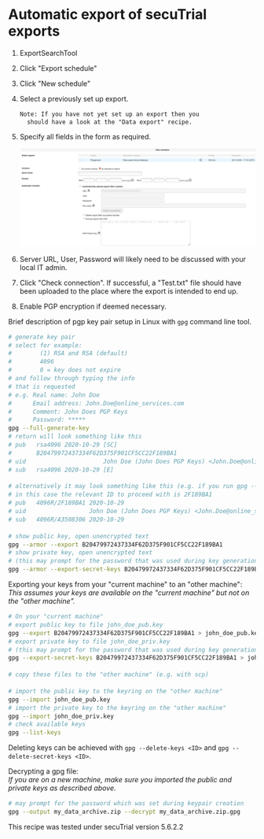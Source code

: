 # Automatic export of secuTrial exports

1. ExportSearchTool
2. Click "Export schedule"
3. Click "New schedule"
4. Select a previously set up export.

    ```
    Note: If you have not yet set up an export then you 
      should have a look at the "Data export" recipe. 
    ```

5. Specify all fields in the form as required.  

    ![autoexpsetup](fig/setup_auto_export.png)

6. Server URL, User, Password will likely need to be discussed with your local IT admin.
7. Click "Check connection". If successful, a "Test.txt" file should have been uploaded
   to the place where the export is intended to end up.
8. Enable PGP encryption if deemed necessary.

Brief description of pgp key pair setup in Linux with `gpg` command line tool.

``` bash
# generate key pair
# select for example:
#        (1) RSA and RSA (default)
#        4096
#        0 = key does not expire
# and follow through typing the info
# that is requested
# e.g. Real name: John Doe
#      Email address: John.Doe@online_services.com
#      Comment: John Does PGP Keys
#      Password: *****
gpg --full-generate-key
# return will look something like this
# pub   rsa4096 2020-10-29 [SC]
#       B20479972437334F62D375F901CF5CC22F189BA1
# uid                      John Doe (John Does PGP Keys) <John.Doe@online_services.com>
# sub   rsa4096 2020-10-29 [E]

# alternatively it may look something like this (e.g. if you run gpg --list-keys)
# in this case the relevant ID to proceed with is 2F189BA1
# pub   4096R/2F189BA1 2020-10-29
# uid                  John Doe (John Does PGP Keys) <John.Doe@online_services.com>
# sub   4096R/A3508306 2020-10-29

# show public key, open unencrypted text
gpg --armor --export B20479972437334F62D375F901CF5CC22F189BA1
# show private key, open unencrypted text 
# (this may prompt for the password that was used during key generation)
gpg --armor --export-secret-keys B20479972437334F62D375F901CF5CC22F189BA1
```

Exporting your keys from your "current machine" to an "other machine":  
*This assumes your keys are available on the "current machine" but not on the "other machine".*

``` bash
# On your "current machine"
# export public key to file john_doe_pub.key
gpg --export B20479972437334F62D375F901CF5CC22F189BA1 > john_doe_pub.key
# export private key to file john_doe_priv.key
# (this may prompt for the password that was used during key generation)
gpg --export-secret-keys B20479972437334F62D375F901CF5CC22F189BA1 > john_doe_priv.key

# copy these files to the "other machine" (e.g. with scp)

# import the public key to the keyring on the "other machine"
gpg --import john_doe_pub.key
# import the private key to the keyring on the "other machine"
gpg --import john_doe_priv.key
# check available keys
gpg --list-keys
```

Deleting keys can be achieved with `gpg --delete-keys <ID>` and `gpg --delete-secret-keys <ID>`.

Decrypting a gpg file:  
*If you are on a new machine, make sure you imported the public and private keys as described above.*

``` bash
# may prompt for the password which was set during keypair creation
gpg --output my_data_archive.zip --decrypt my_data_archive.zip.gpg
```

This recipe was tested under secuTrial version 5.6.2.2
